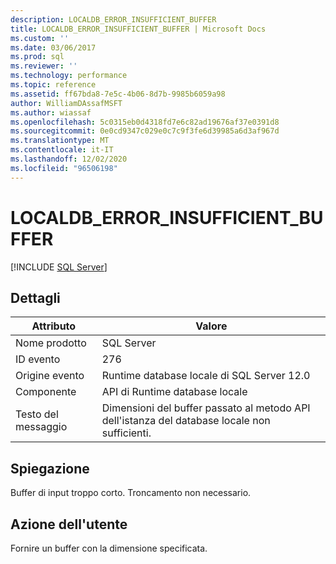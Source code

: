 ```yaml
---
description: LOCALDB_ERROR_INSUFFICIENT_BUFFER
title: LOCALDB_ERROR_INSUFFICIENT_BUFFER | Microsoft Docs
ms.custom: ''
ms.date: 03/06/2017
ms.prod: sql
ms.reviewer: ''
ms.technology: performance
ms.topic: reference
ms.assetid: ff67bda8-7e5c-4b06-8d7b-9985b6059a98
author: WilliamDAssafMSFT
ms.author: wiassaf
ms.openlocfilehash: 5c0315eb0d4318fd7e6c82ad19676af37e0391d8
ms.sourcegitcommit: 0e0cd9347c029e0c7c9f3fe6d39985a6d3af967d
ms.translationtype: MT
ms.contentlocale: it-IT
ms.lasthandoff: 12/02/2020
ms.locfileid: "96506198"
---
```

# <a name="localdb_error_insufficient_buffer"></a>LOCALDB_ERROR_INSUFFICIENT_BUFFER
 [!INCLUDE [SQL Server](../../includes/applies-to-version/sqlserver.md)]
    
## <a name="details"></a>Dettagli  
  
| Attributo | Valore |
| --------- | ----- |
|Nome prodotto|SQL Server|  
|ID evento|276|  
|Origine evento|Runtime database locale di SQL Server 12.0|  
|Componente|API di Runtime database locale|  
|Testo del messaggio|Dimensioni del buffer passato al metodo API dell'istanza del database locale non sufficienti.|  
  
## <a name="explanation"></a>Spiegazione  
 Buffer di input troppo corto. Troncamento non necessario.  
  
## <a name="user-action"></a>Azione dell'utente  
 Fornire un buffer con la dimensione specificata.  
  
  
